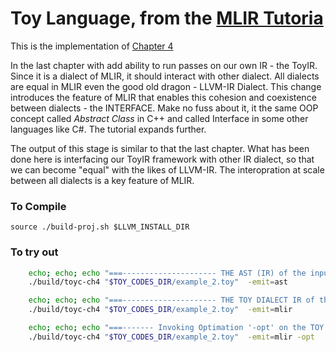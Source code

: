 
# Toy Language, from the [MLIR Tutoria](https://mlir.llvm.org/docs/Tutorials/Toy/)

This is the implementation of [Chapter 4](https://mlir.llvm.org/docs/Tutorials/Toy/Ch-4/)

In the last chapter with add ability to run passes on our own IR - the ToyIR. Since it is a dialect of MLIR, it should interact with other dialect. All dialects are equal in MLIR even the good old dragon - LLVM-IR Dialect. This change introduces the feature of MLIR that enables this cohesion and coexistence between dialects - the INTERFACE. Make no fuss about it, it the same OOP concept called *Abstract Class* in C++ and called Interface in some other languages like C#. The tutorial expands further.     

The output of this stage is similar to that the last chapter. What has been done here is interfacing our ToyIR framework with other IR dialect, so that we can become "equal" with the likes of LLVM-IR. The interopration at scale between all dialects is a key feature of MLIR.

### To Compile
`source ./build-proj.sh $LLVM_INSTALL_DIR`

### To try out
```bash
    echo; echo; echo "===--------------------- THE AST (IR) of the input code  -----------===="
    ./build/toyc-ch4 "$TOY_CODES_DIR/example_2.toy"  -emit=ast

    echo; echo; echo "===--------------------- THE TOY DIALECT IR of the input code ----------===="
    ./build/toyc-ch4 "$TOY_CODES_DIR/example_2.toy"  -emit=mlir

    echo; echo; echo "===------- Invoking Optimation '-opt' on the TOY DIALECT IR of the input code => MAGIC !!! -----===="
    ./build/toyc-ch4 "$TOY_CODES_DIR/example_2.toy"  -emit=mlir -opt

```
